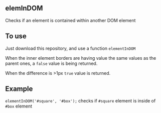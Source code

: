 ## elemInDOM

Checks if an element is contained within another DOM element 

## To use

Just download this repository, and use a function  ```elementInDOM``` 

When the inner element borders are having value the same values as the parent ones, a ```false``` value is being returned. 

When the difference is >1px ```true``` value is returned.

## Example

```elementInDOM('#square', '#box');```   checks if ```#square``` element is inside of ```#box``` element
